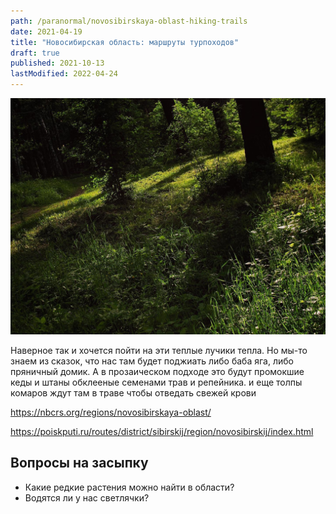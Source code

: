```yaml
---
path: /paranormal/novosibirskaya-oblast-hiking-trails
date: 2021-04-19
title: "Новосибирская область: маршруты турпоходов"
draft: true
published: 2021-10-13
lastModified: 2022-04-24
---
```



![ботанический сад](./botanical-garden.jpg)

Наверное так и хочется пойти на эти теплые лучики тепла. Но мы-то знаем из сказок, что нас там будет поджиать либо баба яга, либо пряничный домик. А в прозаическом подходе это будут промокшие кеды и штаны обклееные семенами трав и репейника. и еще толпы комаров ждут там в траве чтобы отведать свежей крови


https://nbcrs.org/regions/novosibirskaya-oblast/

https://poiskputi.ru/routes/district/sibirskij/region/novosibirskij/index.html


## Вопросы на засыпку

- Какие редкие растения можно найти в области?
- Водятся ли у нас светлячки?